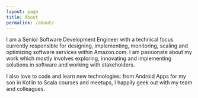```yaml
---
layout: page
title: About
permalink: /about/
---
```


I am a Senior Software Development Engineer with a technical focus currently responsible for designing, implementing, monitoring, scaling and optimizing software services within Amazon.com. I am passionate about my work which mostly involves exploring, innovating and implementing solutions in software and working with stakeholders. 

I also love to code and learn new technologies: from Android Apps for my son in Kotlin to Scala courses and meetups, I happily geek out with my team and colleagues.